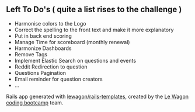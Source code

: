   ##   Left To Do's ( quite a list rises to the challenge ) 
  
   -  Harmonise colors to the Logo
   -  Correct the spelling to the front text and make it more explanatory
   -  Put in back end scoring 
   -  Manage Time for scoreboard (monthly renewal) 
   -  Harmonize Dashboards
   -  Remove Tags
   -  Implement Elastic Search on questions and events
   -  Reddit Redirection to question
   -  Questions Pagination
   -  Email reminder for question creators
   -  ...
   
   
   
Rails app generated with [lewagon/rails-templates](https://github.com/lewagon/rails-templates), created by the [Le Wagon coding bootcamp](https://www.lewagon.com) team.
